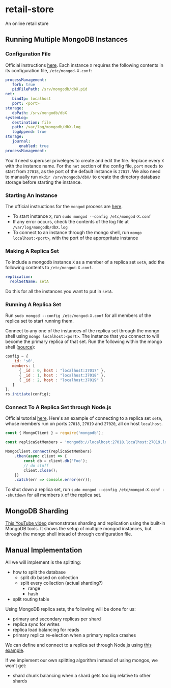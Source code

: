 # retail-store

An online retail store

## Running Multiple MongoDB Instances

### Configuration File

Official instructions [here](https://docs.mongodb.com/manual/administration/configuration/#run-multiple-database-instances-on-the-same-system). Each instance `X` requires the following contents in its configuration file, `/etc/mongod-X.conf`:

```yml
processManagement:
   fork: true
   pidFilePath: /srv/mongodb/dbX.pid
net:
   bindIp: localhost
   port: <port>
storage:
   dbPath: /srv/mongodb/dbX
systemLog:
   destination: file
   path: /var/log/mongodb/dbX.log
   logAppend: true
storage:
   journal:
      enabled: true
processManagement:
```

You'll need superuser priveleges to create and edit the file. Replace every `X` with the instance name. For the `net` section of the config file, `port` needs to start from `27018`, as the port of the default instance is `27017`. We also need to manually run `mkdir /srv/mongodb/dbX/` to create the directory database storage before starting the instance.

### Starting An Instance

The official instructions for the `mongod` process are [here](https://docs.mongodb.com/manual/tutorial/manage-mongodb-processes/).

- To start instance `X`, run `sudo mongod --config /etc/mongod-X.conf`
- If any error occurs, check the contents of the log file at `/var/log/mongodb/dbX.log`
- To connect to an instance through the mongo shell, run `mongo localhost:<port>`, with the port of the appropritate instance

### Making A Replica Set

To include a mongodb instance `X` as a member of a replica set `setA`, add the following contents to `/etc/mongod-X.conf`.

```yml
replication:
  replSetName: setA
```

Do this for all the instances you want to put in `setA`.

### Running A Replica Set

Run `sudo mongod --config /etc/mongod-X.conf` for all members of the replica set to start running them.

Connect to any one of the instances of the replica set through the mongo shell using `mongo localhost:<port>`. The instance that you connect to will become the primary replica of that set. Run the following within the mongo shell ([source](https://premaseem.wordpress.com/2016/02/14/mongodb-script-to-run-sharding-with-replica-set-on-local-machine/)):

```js
config = {
   _id: 's0',
   members: [
      { _id : 0, host : "localhost:37017" },
      { _id : 1, host : "localhost:37018" },
      { _id : 2, host : "localhost:37019" }
   ]
};
rs.initiate(config);
```

### Connect To A Replica Set through Node.js

Official tutorial [here](http://mongodb.github.io/node-mongodb-native/3.2/tutorials/connect/). Here's an example of connecting to a replica set `setA`, whose members run on ports `27018`, `27019` and `27020`, all on host `localhost`.

```js
const { MongoClient } = require('mongodb');

const replicaSetMembers = 'mongodb://localhost:27018,localhost:27019,localhost:27020/?replicaSet=setA';

MongoClient.connect(replicaSetMembers)
    .then(async client => {
        const db = client.db('Foo');
        // do stuff
        client.close();
    })
    .catch(err => console.error(err));
```

To shut down a replica set, run `sudo mongod --config /etc/mongod-X.conf --shutdown` for all members `X` of the replica set.

## MongoDB Sharding

[This YouTube video](https://www.youtube.com/watch?v=wYZYrdW9cYU) demonstrates sharding and replication using the built-in MongoDB tools. It shows the setup of multiple mongod instances, but through the mongo shell intead of through configuration file.

## Manual Implementation

All we will implement is the splitting:

- how to split the database
   - split db based on collection
   - split every collection (actual sharding?)
      - range
      - hash
- split routing table

Using MongoDB replica sets, the following will be done for us:

- primary and secondary replicas per shard
- replica sync for writes
- replica load balancing for reads
- primary replica re-election when a primary replica crashes

We can define and connect to a replica set through Node.js using [this example](http://mongodb.github.io/node-mongodb-native/3.2/tutorials/connect/#connect-to-a-replica-set).

If we implement our own splitting algorithm instead of using mongos, we won't get:

- shard chunk balancing when a shard gets too big relative to other shards
